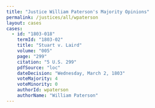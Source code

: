 ```yaml
---
title: "Justice William Paterson's Majority Opinions"
permalink: /justices/all/wpaterson
layout: cases
cases:
  - id: "1803-018"
    termId: "1803-02"
    title: "Stuart v. Laird"
    volume: "005"
    page: "299"
    citation: "5 U.S. 299"
    pdfSource: "loc"
    dateDecision: "Wednesday, March 2, 1803"
    voteMajority: 4
    voteMinority: 0
    authorId: wpaterson
    authorName: "William Paterson"
---
```

